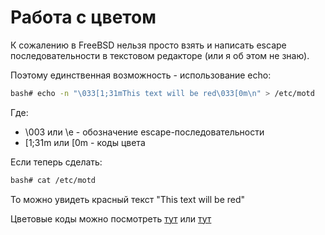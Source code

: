 # Работа с цветом

К сожалению в FreeBSD нельзя просто взять и написать escape последовательности в текстовом редакторе (или я об этом не знаю).

Поэтому единственная возможность - использование echo:

```bash
bash# echo -n "\033[1;31mThis text will be red\033[0m\n" > /etc/motd
```

Где:

* \003 или \e - обозначение escape-последовательности
* [1;31m или [0m - коды цвета

Если теперь сделать:

```bash
bash# cat /etc/motd
```

То можно увидеть красный текст "This text will be red"

Цветовые коды можно посмотреть [тут](https://github.com/golovanovsv/configs/blob/master/.zshrc#L34) или [тут](https://www.linuxquestions.org/questions/linux-software-2/adding-colors-to-your-motd-105038/#post914365)

